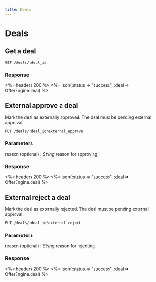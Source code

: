 ```yaml
---
title: Deals
---
```


# Deals


## Get a deal

    GET /deals/:deal_id

### Response

<%= headers 200 %>
<%= json(:status => "success", :deal => OfferEngine.deal) %>

## External approve a deal
Mark the deal as externally approved. The deal must be pending external approval.

    PUT /deals/:deal_id/external_approve

### Parameters

reason (optional)
: _String_  reason for approving.

### Response

<%= headers 200 %>
<%= json(:status => "success", :deal => OfferEngine.deal) %>


## External reject a deal
Mark the deal as externally rejected. The deal must be pending external approval.

    PUT /deals/:deal_id/external_reject

### Parameters

reason (optional)
: _String_  reason for rejecting.

### Response

<%= headers 200 %>
<%= json(:status => "success", :deal => OfferEngine.deal) %>

